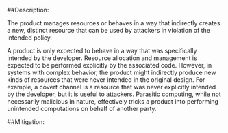 ##Description:

The product manages resources or behaves in a way that indirectly creates a new, distinct resource that can be used by attackers in violation of the intended policy.

A product is only expected to behave in a way that was specifically intended by the developer. Resource allocation and management is expected to be performed explicitly by the associated code. However, in systems with complex behavior, the product might indirectly produce new kinds of resources that were never intended in the original design. For example, a covert channel is a resource that was never explicitly intended by the developer, but it is useful to attackers. Parasitic computing, while not necessarily malicious in nature, effectively tricks a product into performing unintended computations on behalf of another party.

##Mitigation:
